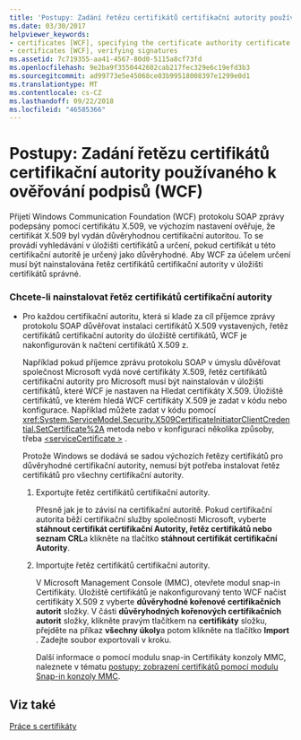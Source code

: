 ```yaml
---
title: 'Postupy: Zadání řetězu certifikátů certifikační autority používaného k ověřování podpisů (WCF)'
ms.date: 03/30/2017
helpviewer_keywords:
- certificates [WCF], specifying the certificate authority certificate chain
- certificates [WCF], verifying signatures
ms.assetid: 7c719355-aa41-4567-80d0-5115a8cf73fd
ms.openlocfilehash: 9e2ba9f3550442602cab217fec329e6c19efd3b3
ms.sourcegitcommit: ad99773e5e45068ce03b99518008397e1299e0d1
ms.translationtype: MT
ms.contentlocale: cs-CZ
ms.lasthandoff: 09/22/2018
ms.locfileid: "46585366"
---
```

# <a name="how-to-specify-the-certificate-authority-certificate-chain-used-to-verify-signatures-wcf"></a>Postupy: Zadání řetězu certifikátů certifikační autority používaného k ověřování podpisů (WCF)
Přijetí Windows Communication Foundation (WCF) protokolu SOAP zprávy podepsány pomocí certifikátu X.509, ve výchozím nastavení ověřuje, že certifikát X.509 byl vydán důvěryhodnou certifikační autoritou. To se provádí vyhledávání v úložišti certifikátů a určení, pokud certifikát u této certifikační autoritě je určený jako důvěryhodné. Aby WCF za účelem určení musí být nainstalována řetěz certifikátů certifikační autority v úložišti certifikátů správné.  
  
### <a name="to-install-a-certification-authority-certificate-chain"></a>Chcete-li nainstalovat řetěz certifikátů certifikační autority  
  
-   Pro každou certifikační autoritu, která si klade za cíl příjemce zprávy protokolu SOAP důvěřovat instalaci certifikátů X.509 vystavených, řetěz certifikátů certifikační autority do úložiště certifikátů, WCF je nakonfigurován k načtení certifikátů X.509 z.  
  
     Například pokud příjemce zprávu protokolu SOAP v úmyslu důvěřovat společnost Microsoft vydá nové certifikáty X.509, řetěz certifikátů certifikační autority pro Microsoft musí být nainstalován v úložišti certifikátů, které WCF je nastaven na Hledat certifikáty X.509. Úložiště certifikátů, ve kterém hledá WCF certifikáty X.509 je zadat v kódu nebo konfigurace. Například můžete zadat v kódu pomocí <xref:System.ServiceModel.Security.X509CertificateInitiatorClientCredential.SetCertificate%2A> metoda nebo v konfiguraci několika způsoby, třeba [ \<serviceCertificate >](../../../../docs/framework/configure-apps/file-schema/wcf/servicecertificate-of-clientcredentials-element.md) .  
  
     Protože Windows se dodává se sadou výchozích řetězy certifikátů pro důvěryhodné certifikační autority, nemusí být potřeba instalovat řetěz certifikátů pro všechny certifikační autority.  
  
    1.  Exportujte řetěz certifikátů certifikační autority.  
  
         Přesně jak je to závisí na certifikační autoritě. Pokud certifikační autorita běží certifikační služby společnosti Microsoft, vyberte **stáhnout certifikát certifikační Autority, řetěz certifikátů nebo seznam CRL**a klikněte na tlačítko **stáhnout certifikát certifikační Autority**.  
  
    2.  Importujte řetěz certifikátů certifikační autority.  
  
         V Microsoft Management Console (MMC), otevřete modul snap-in Certifikáty. Úložiště certifikátů je nakonfigurovaný tento WCF načíst certifikáty X.509 z vyberte **důvěryhodné kořenové** **certifikačních autorit** složky. V části **důvěryhodných kořenových certifikačních autorit** složky, klikněte pravým tlačítkem na **certifikáty** složku, přejděte na příkaz **všechny úkoly**a potom klikněte na tlačítko **Import** . Zadejte soubor exportovali v kroku.  
  
         Další informace o pomocí modulu snap-in Certifikáty konzoly MMC, naleznete v tématu [postupy: zobrazení certifikátů pomocí modulu Snap-in konzoly MMC](../../../../docs/framework/wcf/feature-details/how-to-view-certificates-with-the-mmc-snap-in.md).  
  
## <a name="see-also"></a>Viz také  
 [Práce s certifikáty](../../../../docs/framework/wcf/feature-details/working-with-certificates.md)
